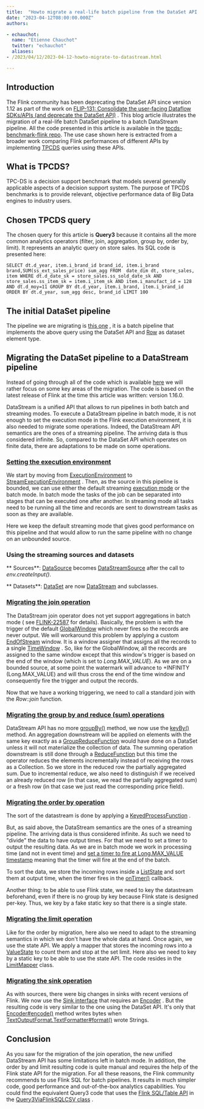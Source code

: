 ```yaml
---
title:  "Howto migrate a real-life batch pipeline from the DataSet API to the DataStream API"
date: "2023-04-12T08:00:00.000Z"
authors:

- echauchot:
  name: "Etienne Chauchot"
  twitter: "echauchot"
  aliases:
- /2023/04/12/2023-04-12-howto-migrate-to-datastream.html

---
```


## Introduction

The Flink community has been deprecating the DataSet API since version 1.12 as part of the work on
[FLIP-131: Consolidate the user-facing Dataflow SDKs/APIs (and deprecate the DataSet API)](https://cwiki.apache.org/confluence/pages/viewpage.action?pageId=158866741)
.
This blog article illustrates the migration of a real-life batch DataSet pipeline to a batch
DataStream pipeline.
All the code presented in this article is available in
the [tpcds-benchmark-flink repo](https://github.com/echauchot/tpcds-benchmark-flink).
The use case shown here is extracted from a broader work comparing Flink performances of different
APIs
by implementing [TPCDS](https://www.tpc.org/tpcds/) queries using these APIs.

## What is TPCDS?

TPC-DS is a decision support benchmark that models several generally applicable aspects of a
decision support system. The purpose of TPCDS benchmarks is to provide relevant, objective
performance data of Big Data engines to industry users.

## Chosen TPCDS query

The chosen query for this article is **Query3**  because it contains all the more common analytics
operators (filter, join, aggregation, group by, order by, limit). It represents an analytic query on
store sales. Its SQL code is presented here:

`SELECT dt.d_year, item.i_brand_id brand_id, item.i_brand brand,SUM(ss_ext_sales_price) sum_agg
FROM  date_dim dt, store_sales, item
WHERE dt.d_date_sk = store_sales.ss_sold_date_sk
AND store_sales.ss_item_sk = item.i_item_sk
AND item.i_manufact_id = 128
AND dt.d_moy=11
GROUP BY dt.d_year, item.i_brand, item.i_brand_id
ORDER BY dt.d_year, sum_agg desc, brand_id
LIMIT 100`

## The initial DataSet pipeline

The pipeline we are migrating
is [this one](https://github.com/echauchot/tpcds-benchmark-flink/blob/f342c1983ec340e52608eb1835e85c82c8ece1d2/src/main/java/org/example/tpcds/flink/Query3ViaFlinkRowDataset.java)
, it is a batch pipeline that implements the above query using the DataSet API
and [Row](https://nightlies.apache.org/flink/flink-docs-release-1.16/api/java/org/apache/flink/types/Row.html)
as dataset element type.

## Migrating the DataSet pipeline to a DataStream pipeline

Instead of going through all of the code which is
available [here](https://github.com/echauchot/tpcds-benchmark-flink/blob/f342c1983ec340e52608eb1835e85c82c8ece1d2/src/main/java/org/example/tpcds/flink/Query3ViaFlinkRowDatastream.java)
 we will rather focus on some key areas of the migration. The code is based on the latest release
of Flink at the time this article was written: version 1.16.0.

DataStream is a unified API that allows to run pipelines in both batch and streaming modes. To
execute a DataStream pipeline in batch mode, it is not enough to set the execution mode in the Flink
execution environment, it is also needed to migrate some operations. Indeed, the DataStream API
semantics are the ones of a streaming pipeline. The arriving data is thus considered infinite. So,
compared to the DataSet API which operates on finite data, there are adaptations to be made on some
operations.

### [Setting the execution environment](https://github.com/echauchot/tpcds-benchmark-flink/blob/f342c1983ec340e52608eb1835e85c82c8ece1d2/src/main/java/org/example/tpcds/flink/Query3ViaFlinkRowDatastream.java#L92-L98)

We start by moving
from [ExecutionEnvironment](https://nightlies.apache.org/flink/flink-docs-release-1.12/api/java/org/apache/flink/api/java/ExecutionEnvironment.html)
to [StreamExecutionEnvironment](https://nightlies.apache.org/flink/flink-docs-release-1.12/api/java/org/apache/flink/streaming/api/environment/StreamExecutionEnvironment.html)
. Then, as the source in this pipeline is bounded, we can use either the default
streaming [execution mode](https://nightlies.apache.org/flink/flink-docs-release-1.16/docs/dev/datastream/execution_mode//)
or the batch mode. In batch mode the tasks of the job can be separated into stages that can be
executed one after another. In streaming mode all tasks need to be running all the time and records
are sent to downstream tasks as soon as they are available.

Here we keep the default streaming mode that gives good performance on this pipeline and that would
allow to run the same pipeline with no change on an unbounded source.

### Using the streaming sources and datasets

**
Sources**: [DataSource<T>](https://nightlies.apache.org/flink/flink-docs-release-1.12/api/java/org/apache/flink/api/java/operators/DataSource.html)
becomes [DataStreamSource<T>](https://nightlies.apache.org/flink/flink-docs-release-1.12/api/java/org/apache/flink/streaming/api/datastream/DataStreamSource.html)
after the call to _env.createInput()_.

**
Datasets**: [DataSet<T>](https://nightlies.apache.org/flink/flink-docs-release-1.12/api/java/org/apache/flink/api/java/DataSet.html)
are
now [DataStream<T>](https://nightlies.apache.org/flink/flink-docs-release-1.12/api/java/org/apache/flink/streaming/api/datastream/DataStream.html)
and subclasses.

### [Migrating the join operation](https://github.com/echauchot/tpcds-benchmark-flink/blob/f342c1983ec340e52608eb1835e85c82c8ece1d2/src/main/java/org/example/tpcds/flink/Query3ViaFlinkRowDatastream.java#L131-L137)

The DataStream join operator does not yet support aggregations in batch mode (
see [FLINK-22587](https://issues.apache.org/jira/browse/FLINK-22587) for details). Basically, the
problem is with the trigger of the
default [GlobalWindow](https://nightlies.apache.org/flink/flink-docs-release-1.12/api/java/org/apache/flink/streaming/api/windowing/windows/GlobalWindow.html)
which never fires so the records are never output. We will workaround this problem by applying a
custom [EndOfStream](https://github.com/echauchot/tpcds-benchmark-flink/blob/f342c1983ec340e52608eb1835e85c82c8ece1d2/src/main/java/org/example/tpcds/flink/Query3ViaFlinkRowDatastream.java#L254-L295)
window. It is a window assigner that assigns all the records to a
single [TimeWindow](https://nightlies.apache.org/flink/flink-docs-release-1.12/api/java/org/apache/flink/streaming/api/windowing/windows/TimeWindow.html)
. So, like for the GlobalWindow, all the records are assigned to the same window except that this
window's trigger is based on the end of the window (which is set to _Long.MAX_VALUE_). As we are on
a bounded source, at some point the watermark will advance to +INFINITY (Long.MAX_VALUE) and will
thus cross the end of the time window and consequently fire the trigger and output the records.

Now that we have a working triggering, we need to call a standard join with the  _Row::join_
function.

### [Migrating the group by and reduce (sum) operations](https://github.com/echauchot/tpcds-benchmark-flink/blob/f342c1983ec340e52608eb1835e85c82c8ece1d2/src/main/java/org/example/tpcds/flink/Query3ViaFlinkRowDatastream.java#L147-L170)

DataStream API has no
more [groupBy()](https://nightlies.apache.org/flink/flink-docs-release-1.12/api/java/org/apache/flink/api/java/DataSet.html#groupBy-org.apache.flink.api.java.functions.KeySelector-)
method, we now use
the [keyBy()](https://nightlies.apache.org/flink/flink-docs-release-1.12/api/java/org/apache/flink/streaming/api/datastream/DataStream.html#keyBy-org.apache.flink.api.java.functions.KeySelector-)
method. An aggregation downstream will be applied on elements with the same key exactly as
a [GroupReduceFunction](https://nightlies.apache.org/flink/flink-docs-release-1.12/api/java/org/apache/flink/api/common/functions/GroupReduceFunction.html)
would have done on a DataSet unless it will not materialize the collection of data. The summing
operation downstream is still done through
a [ReduceFunction](https://nightlies.apache.org/flink/flink-docs-release-1.16/api/java/org/apache/flink/api/common/functions/ReduceFunction.html)
but this time the operator reduces the elements incrementally instead of receiving the rows as a
Collection. So we store in the reduced row the partially aggregated sum. Due to incremental reduce,
we also need to distinguish if we received an already reduced row (in that case, we read the
partially aggregated sum) or a fresh row (in that case we just read the corresponding price field).

### [Migrating the order by operation](https://github.com/echauchot/tpcds-benchmark-flink/blob/f342c1983ec340e52608eb1835e85c82c8ece1d2/src/main/java/org/example/tpcds/flink/Query3ViaFlinkRowDatastream.java#L172-L199)

The sort of the datastream is done by applying
a [KeyedProcessFunction](https://nightlies.apache.org/flink/flink-docs-release-1.12/api/java/org/apache/flink/streaming/api/functions/KeyedProcessFunction.html)
.

But, as said above, the DataStream semantics are the ones of a streaming pipeline. The arriving data
is thus considered infinite. As such we need to "divide" the data to have output times. For that we
need to set a timer to output the resulting data. As we are in batch mode we work in processing
time (and not in event time)
and [set a timer to fire at Long.MAX_VALUE timestamp](https://github.com/echauchot/tpcds-benchmark-flink/blob/9c65e535bbd7f9c7f507e499c31c9280be2993ca/src/main/java/org/example/tpcds/flink/Query3ViaFlinkRowDatastream.java#L179)
meaning that the timer will fire at the end of the batch.

To sort the data, we store the incoming rows inside
a [ListState](https://nightlies.apache.org/flink/flink-docs-release-1.16/api/java/org/apache/flink/api/common/state/ListState.html)
and sort them at output time, when the timer fires in
the [onTimer()](https://nightlies.apache.org/flink/flink-docs-release-1.12/api/java/org/apache/flink/streaming/api/functions/KeyedProcessFunction.html#onTimer-long-org.apache.flink.streaming.api.functions.KeyedProcessFunction.OnTimerContext-org.apache.flink.util.Collector-)
callback.

Another thing: to be able to use Flink state, we need to key the datastream beforehand, even if there
is no group by key because Flink state is designed per-key. Thus, we key by a fake static key so
that there is a single state.

### [Migrating the limit operation](https://github.com/echauchot/tpcds-benchmark-flink/blob/f342c1983ec340e52608eb1835e85c82c8ece1d2/src/main/java/org/example/tpcds/flink/Query3ViaFlinkRowDatastream.java#L201-L204)

Like for the order by migration, here also we need to adapt to the streaming semantics in which we
don't have the whole data at hand. Once again, we use the state API. We apply a mapper that stores
the incoming rows into
a [ValueState](https://nightlies.apache.org/flink/flink-docs-release-1.16/api/java/org/apache/flink/api/common/state/ValueState.html)
to count them and stop at the set limit. Here also we need to key by a static key to be able to use
the state API.
The code resides in
the [LimitMapper](https://github.com/echauchot/tpcds-benchmark-flink/blob/f342c1983ec340e52608eb1835e85c82c8ece1d2/src/main/java/org/example/tpcds/flink/Query3ViaFlinkRowDatastream.java#L232)
class.

### [Migrating the sink operation](https://github.com/echauchot/tpcds-benchmark-flink/blob/f342c1983ec340e52608eb1835e85c82c8ece1d2/src/main/java/org/example/tpcds/flink/Query3ViaFlinkRowDatastream.java#L206-L217)

As with sources, there were big changes in sinks with recent versions of Flink. We now use
the [Sink interface](https://nightlies.apache.org/flink/flink-docs-release-1.16/api/java/org/apache/flink/api/connector/sink2/Sink.html)
that requires
an [Encoder](https://nightlies.apache.org/flink/flink-docs-release-1.16/api/java/org/apache/flink/api/common/serialization/Encoder.html)
. But the resulting code is very similar to the one using the DataSet API. It's only
that [Encoder#encode()](https://nightlies.apache.org/flink/flink-docs-release-1.16/api/java/org/apache/flink/api/common/serialization/Encoder.html#encode-IN-java.io.OutputStream-)
method writes bytes
when [TextOutputFormat.TextFormatter#format()](https://nightlies.apache.org/flink/flink-docs-release-1.12/api/java/org/apache/flink/api/java/io/TextOutputFormat.TextFormatter.html#format-IN-)
wrote Strings.

## Conclusion

As you saw for the migration of the join operation, the new unified DataStream API has some
limitations left in batch mode. In addition, the order by and limit resulting code is quite manual
and requires the help of the Flink state API for the migration. For all these reasons, the Flink
community recommends to use Flink SQL for batch pipelines. It results in much simpler code, good
performance and out-of-the-box analytics capabilities. You could find the equivalent Query3 code
that uses
the [Flink SQL/Table API](https://nightlies.apache.org/flink/flink-docs-release-1.16/docs/dev/table/overview/)
in
the [Query3ViaFlinkSQLCSV class](https://github.com/echauchot/tpcds-benchmark-flink/blob/f342c1983ec340e52608eb1835e85c82c8ece1d2/src/main/java/org/example/tpcds/flink/Query3ViaFlinkSQLCSV.java)
.